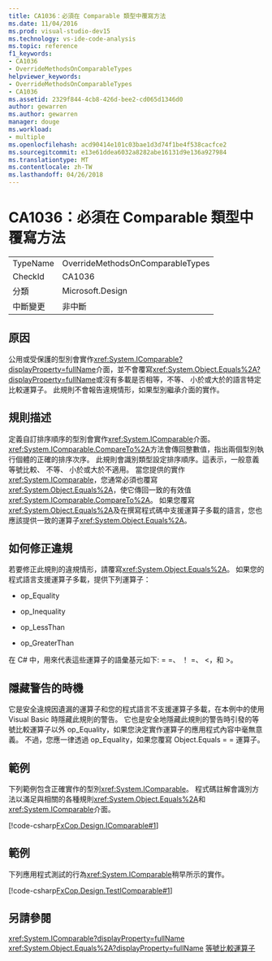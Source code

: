 ```yaml
---
title: CA1036：必須在 Comparable 類型中覆寫方法
ms.date: 11/04/2016
ms.prod: visual-studio-dev15
ms.technology: vs-ide-code-analysis
ms.topic: reference
f1_keywords:
- CA1036
- OverrideMethodsOnComparableTypes
helpviewer_keywords:
- OverrideMethodsOnComparableTypes
- CA1036
ms.assetid: 2329f844-4cb8-426d-bee2-cd065d1346d0
author: gewarren
ms.author: gewarren
manager: douge
ms.workload:
- multiple
ms.openlocfilehash: acd90414e101c03bae1d3d74f1be4f538cacfce2
ms.sourcegitcommit: e13e61ddea6032a8282abe16131d9e136a927984
ms.translationtype: MT
ms.contentlocale: zh-TW
ms.lasthandoff: 04/26/2018
---
```

# <a name="ca1036-override-methods-on-comparable-types"></a>CA1036：必須在 Comparable 類型中覆寫方法
|||
|-|-|
|TypeName|OverrideMethodsOnComparableTypes|
|CheckId|CA1036|
|分類|Microsoft.Design|
|中斷變更|非中斷|

## <a name="cause"></a>原因
 公用或受保護的型別會實作<xref:System.IComparable?displayProperty=fullName>介面，並不會覆寫<xref:System.Object.Equals%2A?displayProperty=fullName>或沒有多載是否相等，不等、 小於或大於的語言特定比較運算子。 此規則不會報告違規情形，如果型別繼承介面的實作。

## <a name="rule-description"></a>規則描述
 定義自訂排序順序的型別會實作<xref:System.IComparable>介面。 <xref:System.IComparable.CompareTo%2A>方法會傳回整數值，指出兩個型別執行個體的正確的排序次序。 此規則會識別類型設定排序順序。這表示，一般意義等號比較、 不等、 小於或大於不適用。 當您提供的實作<xref:System.IComparable>，您通常必須也覆寫<xref:System.Object.Equals%2A>，使它傳回一致的有效值<xref:System.IComparable.CompareTo%2A>。 如果您覆寫<xref:System.Object.Equals%2A>及在撰寫程式碼中支援運算子多載的語言，您也應該提供一致的運算子<xref:System.Object.Equals%2A>。

## <a name="how-to-fix-violations"></a>如何修正違規
 若要修正此規則的違規情形，請覆寫<xref:System.Object.Equals%2A>。 如果您的程式語言支援運算子多載，提供下列運算子：

-   op_Equality

-   op_Inequality

-   op_LessThan

-   op_GreaterThan

 在 C# 中，用來代表這些運算子的語彙基元如下: = =、 ！ =、 \<，和 >。

## <a name="when-to-suppress-warnings"></a>隱藏警告的時機
 它是安全違規因遺漏的運算子和您的程式語言不支援運算子多載，在本例中的使用 Visual Basic 時隱藏此規則的警告。 它也是安全地隱藏此規則的警告時引發的等號比較運算子以外 op_Equality，如果您決定實作運算子的應用程式內容中毫無意義。 不過，您應一律透過 op_Equality，如果您覆寫 Object.Equals = = 運算子。

## <a name="example"></a>範例
 下列範例包含正確實作的型別<xref:System.IComparable>。 程式碼註解會識別方法以滿足與相關的各種規則<xref:System.Object.Equals%2A>和<xref:System.IComparable>介面。

 [!code-csharp[FxCop.Design.IComparable#1](../code-quality/codesnippet/CSharp/ca1036-override-methods-on-comparable-types_1.cs)]

## <a name="example"></a>範例
 下列應用程式測試的行為<xref:System.IComparable>稍早所示的實作。

 [!code-csharp[FxCop.Design.TestIComparable#1](../code-quality/codesnippet/CSharp/ca1036-override-methods-on-comparable-types_2.cs)]

## <a name="see-also"></a>另請參閱
 <xref:System.IComparable?displayProperty=fullName> <xref:System.Object.Equals%2A?displayProperty=fullName> [等號比較運算子](/dotnet/standard/design-guidelines/equality-operators)